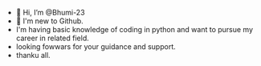 - 👋 Hi, I’m @Bhumi-23
- 👀 I'm new to Github.
- I'm having basic knowledge of coding in python and want to pursue my career in related field.
- looking fowwars for your guidance and support.
- thanku all.

<!---
Bhumi-23/Bhumi-23 is a ✨ special ✨ repository because its `README.md` (this file) appears on your GitHub profile.
You can click the Preview link to take a look at your changes.
--->
